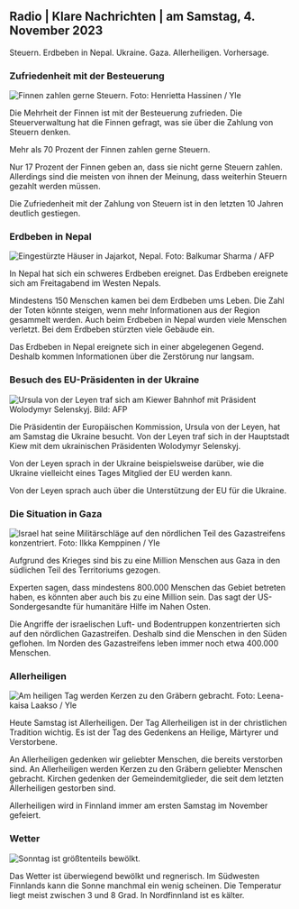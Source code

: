 ## Radio \| Klare Nachrichten \| am Samstag, 4. November 2023

Steuern. Erdbeben in Nepal. Ukraine. Gaza. Allerheiligen. Vorhersage.

### Zufriedenheit mit der Besteuerung

![Finnen zahlen gerne Steuern. Foto: Henrietta Hassinen / Yle](https://images.cdn.yle.fi/image/upload/c_crop,h_3061,w_5443,x_0,y_226/ar_1.7777777777777777,c_fill,g_faces,h_675,w_1200/dpr_1.0/q_auto:eco/f_auto/fl_lossy/v1692510416/39-115736664dc9b0569c81)

Die Mehrheit der Finnen ist mit der Besteuerung zufrieden. Die Steuerverwaltung hat die Finnen gefragt, was sie über die Zahlung von Steuern denken.

Mehr als 70 Prozent der Finnen zahlen gerne Steuern.

Nur 17 Prozent der Finnen geben an, dass sie nicht gerne Steuern zahlen. Allerdings sind die meisten von ihnen der Meinung, dass weiterhin Steuern gezahlt werden müssen.

Die Zufriedenheit mit der Zahlung von Steuern ist in den letzten 10 Jahren deutlich gestiegen.

### Erdbeben in Nepal

![Eingestürzte Häuser in Jajarkot, Nepal. Foto: Balkumar Sharma / AFP](https://images.cdn.yle.fi/image/upload/c_crop,h_1350,w_2400,x_0,y_51/ar_1.7777777777777777,c_fill,g_faces,h_675,w_1200/dpr_1.0/q_auto:eco/f_auto/fl_lossy/v1699091137/39-1195827654612690580a)

In Nepal hat sich ein schweres Erdbeben ereignet. Das Erdbeben ereignete sich am Freitagabend im Westen Nepals.

Mindestens 150 Menschen kamen bei dem Erdbeben ums Leben. Die Zahl der Toten könnte steigen, wenn mehr Informationen aus der Region gesammelt werden. Auch beim Erdbeben in Nepal wurden viele Menschen verletzt. Bei dem Erdbeben stürzten viele Gebäude ein.

Das Erdbeben in Nepal ereignete sich in einer abgelegenen Gegend. Deshalb kommen Informationen über die Zerstörung nur langsam.

### Besuch des EU-Präsidenten in der Ukraine

![Ursula von der Leyen traf sich am Kiewer Bahnhof mit Präsident Wolodymyr Selenskyj. Bild: AFP](https://images.cdn.yle.fi/image/upload/c_crop,h_1687,w_3000,x_0,y_305/ar_1.7777777777777777,c_fill,g_faces,h_675,w_1200/dpr_1.0/q_auto:eco/f_auto/fl_lossy/v1699098434/39-119583265462e51258c1)

Die Präsidentin der Europäischen Kommission, Ursula von der Leyen, hat am Samstag die Ukraine besucht. Von der Leyen traf sich in der Hauptstadt Kiew mit dem ukrainischen Präsidenten Wolodymyr Selenskyj.

Von der Leyen sprach in der Ukraine beispielsweise darüber, wie die Ukraine vielleicht eines Tages Mitglied der EU werden kann.

Von der Leyen sprach auch über die Unterstützung der EU für die Ukraine.

### Die Situation in Gaza

![Israel hat seine Militärschläge auf den nördlichen Teil des Gazastreifens konzentriert. Foto: Ilkka Kemppinen / Yle](https://images.cdn.yle.fi/image/upload/c_crop,h_1121,w_1994,x_5,y_0/ar_1.7777777777777777,c_fill,g_faces,h_675,w_1200/dpr_1.0/q_auto:eco/f_auto/fl_lossy/v1699023208/39-1195711654506b2bc2d4)

Aufgrund des Krieges sind bis zu eine Million Menschen aus Gaza in den südlichen Teil des Territoriums gezogen.

Experten sagen, dass mindestens 800.000 Menschen das Gebiet betreten haben, es könnten aber auch bis zu eine Million sein. Das sagt der US-Sondergesandte für humanitäre Hilfe im Nahen Osten.

Die Angriffe der israelischen Luft- und Bodentruppen konzentrierten sich auf den nördlichen Gazastreifen. Deshalb sind die Menschen in den Süden geflohen. Im Norden des Gazastreifens leben immer noch etwa 400.000 Menschen.

### Allerheiligen

![Am heiligen Tag werden Kerzen zu den Gräbern gebracht. Foto: Leena-kaisa Laakso / Yle](https://images.cdn.yle.fi/image/upload/c_crop,h_2268,w_4032,x_0,y_435/ar_1.7777777777777777,c_fill,g_faces,h_675,w_1200/dpr_1.0/q_auto:eco/f_auto/fl_lossy/v1699101771/39-119586665463c1d71d1c)

Heute Samstag ist Allerheiligen. Der Tag Allerheiligen ist in der christlichen Tradition wichtig. Es ist der Tag des Gedenkens an Heilige, Märtyrer und Verstorbene.

An Allerheiligen gedenken wir geliebter Menschen, die bereits verstorben sind. An Allerheiligen werden Kerzen zu den Gräbern geliebter Menschen gebracht. Kirchen gedenken der Gemeindemitglieder, die seit dem letzten Allerheiligen gestorben sind.

Allerheiligen wird in Finnland immer am ersten Samstag im November gefeiert.

### Wetter

![Sonntag ist größtenteils bewölkt.](https://images.cdn.yle.fi/image/upload/c_crop,h_1080,w_1919,x_0,y_0/ar_1.7777777777777777,c_fill,g_faces,h_675,w_1200/dpr_1.0/q_auto:eco/f_auto/fl_lossy/v1699111715/39-1195891654662ff4432c)

Das Wetter ist überwiegend bewölkt und regnerisch. Im Südwesten Finnlands kann die Sonne manchmal ein wenig scheinen. Die Temperatur liegt meist zwischen 3 und 8 Grad. In Nordfinnland ist es kälter.